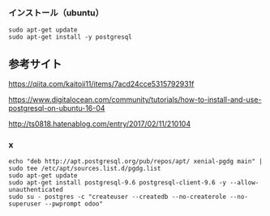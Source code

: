 ### インストール（ubuntu）
```
sudo apt-get update
sudo apt-get install -y postgresql
```


## 参考サイト
<https://qiita.com/kaitoii11/items/7acd24cce5315792931f>    

<https://www.digitalocean.com/community/tutorials/how-to-install-and-use-postgresql-on-ubuntu-16-04>    

<http://ts0818.hatenablog.com/entry/2017/02/11/210104>    


### x
```
echo "deb http://apt.postgresql.org/pub/repos/apt/ xenial-pgdg main" | sudo tee /etc/apt/sources.list.d/pgdg.list
sudo apt-get update
sudo apt-get install postgresql-9.6 postgresql-client-9.6 -y --allow-unauthenticated
sudo su - postgres -c "createuser --createdb --no-createrole --no-superuser --pwprompt odoo"
```